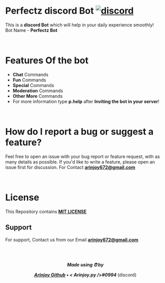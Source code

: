 # Perfectz discord Bot [![discord](https://discord.com/api/guilds/748808130946793483/embed.png)](https://discord.gg/FwCdnWAh)

This is a **discord Bot** which will help in your daily experience smoothly!\
Bot Name - **Perfectz Bot**

<br/>

# Features Of the bot

- **Chat** Commands
- **Fun** Commands
- **Special** Commands
- **Moderation** Commands
- **Other More** Commands
- For more information type **p.help** after **Inviting the bot in your server**!

<br/>

# How do I report a bug or suggest a feature?

Feel free to open an issue with your bug report or feature request, with as many details as possible. If you'd like to write a feature, please open an issue first for discussion. For Contact **arinjoy672@gmail.com**

<br/>

# License

This Repository contains **[MIT LICENSE](LICENSE)**


## Support

For support, Contact us from our Email **arinjoy672@gmail.com**

<br/><br/>

<div align="center">
<strong><i> Made using ⏰ by

[Arinjoy Github](https://github.com/ArinjoyProgrammer) • **<  Arinjoy.py />#0994** <!-- • [Arinjoy Email](arinjoy672@gmail.com) -->
</i></strong> (discord)
</div>



<!-- This bot is now under DEVELOPMENT
It will be Ready Soon! ⚒️⚒️ -->
